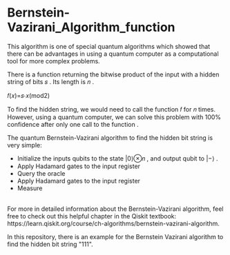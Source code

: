 <h1>Bernstein-Vazirani_Algorithm_function</h1>

<p>
This algorithm is one of special quantum algorithms which showed that there can be advantages in using a quantum computer as a computational tool for more complex problems. 

There is a function returning the bitwise product of the input with a hidden string of bits  𝑠 . Its length is  𝑛 .

𝑓(𝑥)=𝑠⋅𝑥(mod2)
 
To find the hidden string, we would need to call the function  𝑓  for  𝑛  times. However, using a quantum computer, we can solve this problem with 100% confidence after only one call to the function . 

  The quantum Bernstein-Vazirani algorithm to find the hidden bit string is very simple:
  <br>
  - Initialize the inputs qubits to the state  |0⟩⊗𝑛 , and output qubit to  |−⟩ .
  - Apply Hadamard gates to the input register
  - Query the oracle
  - Apply Hadamard gates to the input register 
  - Measure
  <br>
For more in detailed information about the Bernstein-Vazirani algorithm, feel free to check out this helpful chapter in the Qiskit textbook: https://learn.qiskit.org/course/ch-algorithms/bernstein-vazirani-algorithm.

In this repository, there is an example for the Bernstein Vazirani algorithm to find the hidden bit string "111".
 </p>
